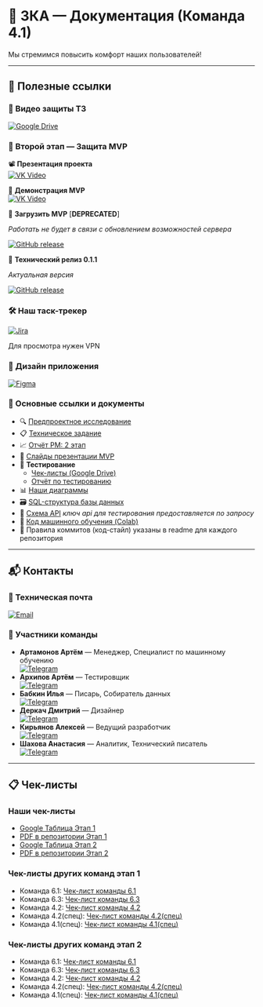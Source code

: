 # 🚌 3КА — Документация (Команда 4.1)

Мы стремимся повысить комфорт наших пользователей!

---
## 🔗 Полезные ссылки

### 📼 Видео защиты ТЗ
[![Google Drive](https://img.shields.io/badge/-Видеопрезентация_ТЗ-4285F4?style=for-the-badge&logo=google-drive&logoColor=white)](https://drive.google.com/file/d/1yxZZP442D4Zxdx_cOVYGXXymLhx-tv3n/view?usp=sharing)

### 🚎 Второй этап — Защита MVP

📽️ **Презентация проекта**  
[![VK Video](https://img.shields.io/badge/-Смотреть_презентацию-0077FF?style=for-the-badge&logo=vk&logoColor=white)](https://vkvideo.ru/video-230360685_456239017)  

🔧 **Демонстрация MVP**  
[![VK Video](https://img.shields.io/badge/-Смотреть_демонстрацию-0077FF?style=for-the-badge&logo=vk&logoColor=white)](https://vkvideo.ru/video-230360685_456239018)  

🚦 **Загрузить MVP**  \[**DEPRECATED**\]

*Работать не будет в связи с обновлением возможностей сервера*

[![GitHub release](https://img.shields.io/github/v/release/PublicTransport2025/Mobile)](https://github.com/PublicTransport2025/Mobile/releases/tag/v0.1.0)

🚦 **Технический релиз 0.1.1**

*Актуальная версия*

[![GitHub release](https://img.shields.io/github/v/release/PublicTransport2025/Mobile)](https://github.com/PublicTransport2025/Mobile/releases/tag/v0.1.1)


### 🛠️ Наш таск-трекер
[![Jira](https://img.shields.io/badge/-Таск_трекер-0052CC?style=for-the-badge&logo=jira&logoColor=white)](https://id.atlassian.com/invite/p/jira-software?id=XHddNmmtTIuPI0KkGDPWmQ)

Для просмотра нужен VPN

### 🎨 Дизайн приложения
[![Figma](https://img.shields.io/badge/-Брендбук_и_макеты-FF726B?style=for-the-badge&logo=figma&logoColor=white)](https://www.figma.com/design/YlVnYOEYRukFRYZZsrmGnH/3%D0%9A%D0%90?node-id=0-1&t=XnexoksD3CxK5pXI-1)

### 📄 Основные ссылки и документы
- 🔍 [Предпроектное исследование](Этап%20ТЗ/Предпроектное%20исследование.pdf)
- 📋 [Техническое задание](Этап%20ТЗ/Техническое%20задание.pdf)
- 📈 [Отчёт PM: 2 этап](Этап%20MVP/Отчёт%20PM%202%20этап.pdf)
- 🌇 [Слайды презентации MVP](https://github.com/PublicTransport2025/Docs/blob/main/%D0%AD%D1%82%D0%B0%D0%BF%20MVP/3KA%20Presentation%20MVP.pdf)
- 🐞 **Тестирование**
  - [Чек-листы (Google Drive)](https://drive.google.com/drive/folders/1NHyy1uad4F6pC8OKS6uRH2R-VDSWVlgp?usp=sharing)
  - [Отчёт по тестированию](Этап%20MVP/Отчет%20по%20тестированию.pdf) 
- 📊 [Наши диаграммы](Приложения/Диаграммы/png)
- 🗃️ [SQL-структура базы данных](Этап%20MVP/3KA_SQL.pdf)  
- 📡 [Схема API](https://transport3ka.ru/docs) *ключ api для тестирования предоставляется по запросу*
- 🤖 [Код машинного обучения (Colab)](https://colab.research.google.com/drive/10SiQ9wmnNSHqtH4xqEA0rGK7ih-m4fPh)
- 📝 Правила коммитов (код-стайл) указаны в readme для каждого репозитория

---
## 📬 Контакты

### 📧 Техническая почта
[![Email](https://img.shields.io/badge/-Техническая_почта-D14836?style=flat-square&logo=gmail&logoColor=white)](mailto:3threeka@gmail.com)

### 👥 Участники команды
- **Артамонов Артём** — Менеджер, Специалист по машинному обучению  
  [![Telegram](https://img.shields.io/badge/Telegram-@IN_THESESHADOWS-0088cc?style=flat&logo=telegram)](https://t.me/IN_THESESHADOWS)  
- **Архипов Артём** — Тестировщик  
  [![Telegram](https://img.shields.io/badge/Telegram-@ArhipAra-0088cc?style=flat&logo=telegram)](https://t.me/ArhipAra)  
- **Бабкин Илья** — Писарь, Собиратель данных  
  [![Telegram](https://img.shields.io/badge/Telegram-@torg_ymecten-0088cc?style=flat&logo=telegram)](https://t.me/torg_ymecten)  
- **Деркач Дмитрий** — Дизайнер  
  [![Telegram](https://img.shields.io/badge/Telegram-@midnight70-0088cc?style=flat&logo=telegram)](https://t.me/midnight70)  
- **Кирьянов Алексей** — Ведущий разработчик  
  [![Telegram](https://img.shields.io/badge/Telegram-@aleksey183681-0088cc?style=flat&logo=telegram)](https://t.me/aleksey183681)  
- **Шахова Анастасия** — Аналитик, Технический писатель  
  [![Telegram](https://img.shields.io/badge/Telegram-@nastashdochafruktcom-0088cc?style=flat&logo=telegram)](https://t.me/nastashdochafruktcom)

---
## 📋 Чек-листы

### Наши чек-листы
- [Google Таблица Этап 1](https://docs.google.com/spreadsheets/d/1HykMUZnbwDM_4M6yXX6ubWmZNCqc3tGkh4k-YAq8fiY/edit?gid=0#gid=0)
- [PDF в репозитории Этап 1](Этап%20ТЗ/Кросс-проверки.pdf)
- [Google Таблица Этап 2](https://docs.google.com/spreadsheets/d/1IY3GdlFAdJ8vuNUuW-5wpiyEXh8Om8WxDnoXOvodT3o/edit?gid=0#gid=0)
- [PDF в репозитории Этап 2](Этап%20MVP/Транспорт%202025%20Чеклист%202%20этап.pdf)

### Чек-листы других команд этап 1
- Команда 6.1: [Чек-лист команды 6.1](https://gitlab.usr0.ru/tailoredtastes/tailoredtastes-documentation/-/blob/master/%D0%9A%D1%80%D0%BE%D1%81%D1%81-%D0%BF%D1%80%D0%BE%D0%B2%D0%B5%D1%80%D0%BA%D0%B0/%D0%9A%D1%80%D0%BE%D1%81%D1%81-%D0%BF%D1%80%D0%BE%D0%B2%D0%B5%D1%80%D0%BA%D0%B0%20%D0%A2%D0%9F%206.1.pdf)
- Команда 6.3: [Чек-лист команды 6.3](https://github.com/VisualMusic-VSU/visualmusic/blob/main/docs/check/first-stage-check.pdf)
- Команда 4.2: [Чек-лист команды 4.2](https://github.com/I-want-pizza/QWality/blob/db488a1e794473a015df8cb8fc7b1416ed381151/docs/teams_score/%D0%A7%D0%B5%D0%BA%D0%BB%D0%B8%D1%81%D1%82_1_%D1%8D%D1%82%D0%B0%D0%BF.pdf)
- Команда 4.2(спец): [Чек-лист команды 4.2(спец)](https://github.com/anya-ananasss/Defense-Discover/blob/main/Documentation%2F%D0%A7%D0%B5%D0%BA%D0%BB%D0%B8%D1%81%D1%82%20%28%D0%A1%D0%9A%2C%202%20%D0%B3%D1%80%D1%83%D0%BF%D0%BF%D0%B0%29.pdf)
- Команда 4.1(спец): [Чек-лист команды 4.1(спец)](https://github.com/noviyblock/TechTrek-Web-repository/blob/main/%D0%A7%D0%B5%D0%BA%D0%BB%D0%B8%D1%81%D1%82%201%20%D1%8D%D1%82%D0%B0%D0%BF%20-%20%D0%A7%D0%B5%D0%BA-%D0%BB%D0%B8%D1%81%D1%82%20%E2%84%961.pdf)

### Чек-листы других команд этап 2
- Команда 6.1: [Чек-лист команды 6.1](https://gitlab.usr0.ru/tailoredtastes/tailoredtastes-documentation/-/blob/master/%D0%9A%D1%80%D0%BE%D1%81%D1%81-%D0%BF%D1%80%D0%BE%D0%B2%D0%B5%D1%80%D0%BA%D0%B0/%D0%9A%D1%80%D0%BE%D1%81%D1%81-%D0%BF%D1%80%D0%BE%D0%B2%D0%B5%D1%80%D0%BA%D0%B0%20%D0%A2%D0%9F%206.1%202%20%D1%8D%D1%82%D0%B0%D0%BF.pdf)
- Команда 6.3: [Чек-лист команды 6.3](https://github.com/VisualMusic-VSU/visualmusic/blob/main/docs/check/second-stage-check.pdf)
- Команда 4.2: [Чек-лист команды 4.2](https://github.com/I-want-pizza/QWality/blob/88be92d58178c8b91e3ab7b066cc00c24d141450/docs/teams_score/%D0%A7%D0%B5%D0%BA%D0%BB%D0%B8%D1%81%D1%82%202%20%D1%8D%D1%82%D0%B0%D0%BF.pdf)
- Команда 4.2(спец): [Чек-лист команды 4.2(спец)](https://github.com/anya-ananasss/Defense-Discover/blob/main/Documentation/%D0%A2%D0%9F.%20%D0%A7%D0%B5%D0%BA%D0%BB%D0%B8%D1%81%D1%82%202%20%D1%8D%D1%82%D0%B0%D0%BF.pdf)
- Команда 4.1(спец): [Чек-лист команды 4.1(спец)](https://github.com/noviyblock/TechTrek-Web-repository/blob/main/%D0%A7%D0%B5%D0%BA%D0%BB%D0%B8%D1%81%D1%82%201%20%D1%8D%D1%82%D0%B0%D0%BF%20-%20%D0%A7%D0%B5%D0%BA-%D0%BB%D0%B8%D1%81%D1%82%20%E2%84%961.pdf)
